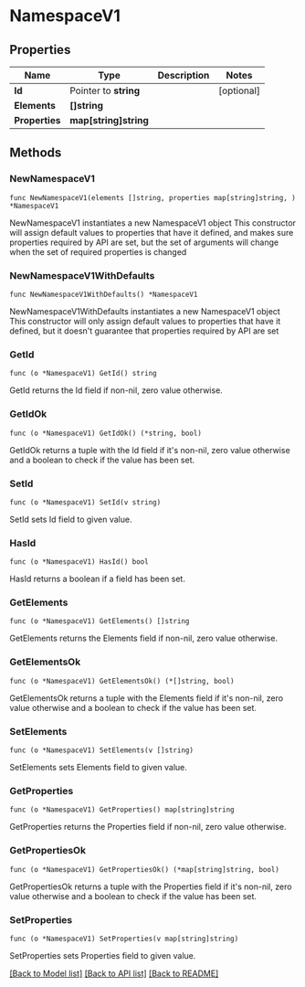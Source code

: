 # NamespaceV1

## Properties

Name | Type | Description | Notes
------------ | ------------- | ------------- | -------------
**Id** | Pointer to **string** |  | [optional] 
**Elements** | **[]string** |  | 
**Properties** | **map[string]string** |  | 

## Methods

### NewNamespaceV1

`func NewNamespaceV1(elements []string, properties map[string]string, ) *NamespaceV1`

NewNamespaceV1 instantiates a new NamespaceV1 object
This constructor will assign default values to properties that have it defined,
and makes sure properties required by API are set, but the set of arguments
will change when the set of required properties is changed

### NewNamespaceV1WithDefaults

`func NewNamespaceV1WithDefaults() *NamespaceV1`

NewNamespaceV1WithDefaults instantiates a new NamespaceV1 object
This constructor will only assign default values to properties that have it defined,
but it doesn't guarantee that properties required by API are set

### GetId

`func (o *NamespaceV1) GetId() string`

GetId returns the Id field if non-nil, zero value otherwise.

### GetIdOk

`func (o *NamespaceV1) GetIdOk() (*string, bool)`

GetIdOk returns a tuple with the Id field if it's non-nil, zero value otherwise
and a boolean to check if the value has been set.

### SetId

`func (o *NamespaceV1) SetId(v string)`

SetId sets Id field to given value.

### HasId

`func (o *NamespaceV1) HasId() bool`

HasId returns a boolean if a field has been set.

### GetElements

`func (o *NamespaceV1) GetElements() []string`

GetElements returns the Elements field if non-nil, zero value otherwise.

### GetElementsOk

`func (o *NamespaceV1) GetElementsOk() (*[]string, bool)`

GetElementsOk returns a tuple with the Elements field if it's non-nil, zero value otherwise
and a boolean to check if the value has been set.

### SetElements

`func (o *NamespaceV1) SetElements(v []string)`

SetElements sets Elements field to given value.


### GetProperties

`func (o *NamespaceV1) GetProperties() map[string]string`

GetProperties returns the Properties field if non-nil, zero value otherwise.

### GetPropertiesOk

`func (o *NamespaceV1) GetPropertiesOk() (*map[string]string, bool)`

GetPropertiesOk returns a tuple with the Properties field if it's non-nil, zero value otherwise
and a boolean to check if the value has been set.

### SetProperties

`func (o *NamespaceV1) SetProperties(v map[string]string)`

SetProperties sets Properties field to given value.



[[Back to Model list]](../README.md#documentation-for-models) [[Back to API list]](../README.md#documentation-for-api-endpoints) [[Back to README]](../README.md)


